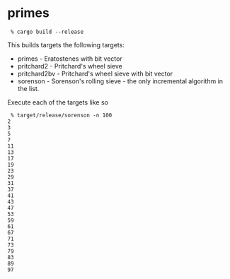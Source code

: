 # primes

```
 % cargo build --release
```

This builds targets the following targets:
 * primes - Eratostenes with bit vector
 * pritchard2 - Pritchard's wheel sieve
 * pritchard2bv - Pritchard's wheel sieve with bit vector
 * sorenson - Sorenson's rolling sieve - the only incremental algorithm in the list.

Execute each of the targets like so

```
 % target/release/sorenson -n 100
2
3
5
7
11
13
17
19
23
29
31
37
41
43
47
53
59
61
67
71
73
79
83
89
97
```


